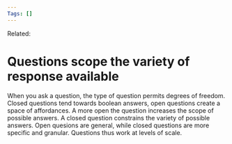 ```yaml
---
Tags: []
---
```

Related: 
# Questions scope the variety of response available

When you ask a question, the type of question permits degrees of freedom. Closed questions tend towards boolean answers, open questions create a space of affordances. A more open the question increases the scope of possible answers. A closed question constrains the variety of possible answers. Open quesions are general, while closed questions are more specific and granular. Questions thus work at levels of scale.